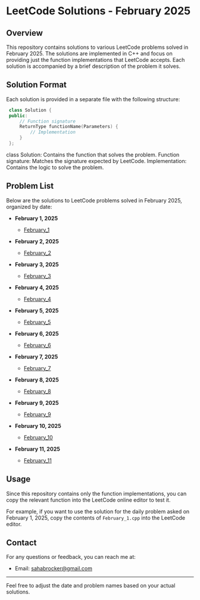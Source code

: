 # LeetCode Solutions - February 2025

## Overview

This repository contains solutions to various LeetCode problems solved in February 2025. The solutions are implemented in C++ and focus on providing just the function implementations that LeetCode accepts. Each solution is accompanied by a brief description of the problem it solves.

## Solution Format

Each solution is provided in a separate file with the following structure:

 ``` cpp
  class Solution {
  public:
      // Function signature
      ReturnType functionName(Parameters) {
          // Implementation
      }
  };
  ```

class Solution: Contains the function that solves the problem.
Function signature: Matches the signature expected by LeetCode.
Implementation: Contains the logic to solve the problem.

## Problem List

Below are the solutions to LeetCode problems solved in February 2025, organized by date:

- **February 1, 2025**
  - [February_1](February_1.cpp)

- **February 2, 2025**
  - [February_2](February_2.cpp)

- **February 3, 2025**
  - [February_3](February_3.cpp)

- **February 4, 2025**
  - [February_4](February_4.cpp)

- **February 5, 2025**
  - [February_5](February_5.cpp)

- **February 6, 2025**
  - [February_6](February_6.cpp)
    
- **February 7, 2025**
  - [February_7](February_7.cpp)

- **February 8, 2025**
  - [February_8](February_8.cpp)
 
- **February 9, 2025**
  - [February_9](February_9.cpp)

- **February 10, 2025**
  - [February_10](February_10.cpp)
 
- **February 11, 2025**
  - [February_11](February_11.cpp)

## Usage

Since this repository contains only the function implementations, you can copy the relevant function into the LeetCode online editor to test it. 

For example, if you want to use the solution for the daily problem asked on February 1, 2025, copy the contents of `February_1.cpp` into the LeetCode editor.

## Contact

For any questions or feedback, you can reach me at:

- Email: sahabrocker@gmail.com

---

Feel free to adjust the date and problem names based on your actual solutions.

